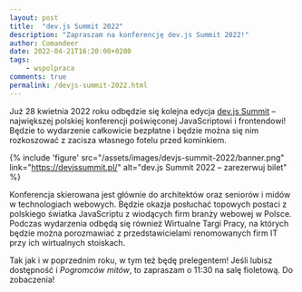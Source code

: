 ```yaml
---
layout: post
title:  "dev.js Summit 2022"
description: "Zapraszam na konferencję dev.js Summit 2022!"
author: Comandeer
date: 2022-04-21T16:20:00+0200
tags:
    - wspolpraca
comments: true
permalink: /devjs-summit-2022.html
---
```


Już 28 kwietnia 2022 roku odbędzie się kolejna edycja [dev.js Summit](https://devjssummit.pl/) – największej polskiej konferencji poświęconej JavaScriptowi i frontendowi! Będzie to wydarzenie całkowicie bezpłatne i będzie można się nim rozkoszować z zacisza własnego fotelu przed kominkiem.<!--more-->

{% include 'figure' src="/assets/images/devjs-summit-2022/banner.png" link="https://devjssummit.pl/" alt="dev.js Summit 2022 – zarezerwuj bilet" %}

Konferencja skierowana jest głównie do architektów oraz seniorów i midów w technologiach webowych. Będzie okazja posłuchać topowych postaci z polskiego światka JavaScriptu z wiodących firm branży webowej w Polsce. Podczas wydarzenia odbędą się również Wirtualne Targi Pracy, na których będzie można porozmawiać z przedstawicielami renomowanych firm IT przy ich wirtualnych stoiskach.

Tak jak i w poprzednim roku, w tym też będę prelegentem! Jeśli lubisz dostępność i <cite>Pogromców mitów</cite>, to zapraszam o 11:30 na salę fioletową. Do zobaczenia!
